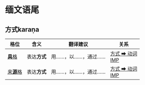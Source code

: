 # 缅文语尾
## 方式karaṇa

|格位|含义|翻译建议|关系|
|-|-|-|-|
|[**具**格](https://assets-hk.wikipali.org/pali-handbook/zh-Hans/declension/instr.html)|表达**方式**|用……，以……，通过……|[方式 ➡ 动词<br>IMP](https://assets-hk.wikipali.org/pali-handbook/zh-Hans/basic-relation/instr/instr-imp.html)|
|[来**源**格](https://assets-hk.wikipali.org/pali-handbook/zh-Hans/declension/abl.html)|表达**方式**|用……，以……，通过……|[方式 ➡ 动词<br>IMP](https://assets-hk.wikipali.org/pali-handbook/zh-Hans/basic-relation/instr/instr-imp.html)|
